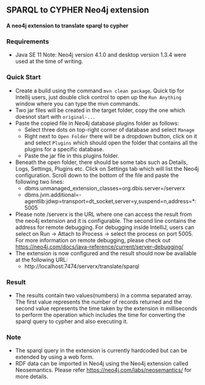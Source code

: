## SPARQL to CYPHER Neo4j extension 
#### A neo4j extension to translate sparql to cypher

### Requirements
* Java SE 11
Note: Neo4j version 4.1.0 and desktop version 1.3.4 were used at the time of writing.

### Quick Start
* Create a build using the command `mvn clean package`. Quick tip for Intellij users, just double click control to open up the `Run Anything` window where you can type the mvn commands.
* Two jar files will be created in the target folder, copy the one which doesnot start with `original-...`
* Paste the copied file in Neo4j database plugins folder as follows:
	* Select three dots on top-right corner of database and select `Manage`
	* Right next to `Open Folder` there will be a dropdown button, click on it and select `Plugins` which should open the folder that contains all the plugins for a specific database.
	* Paste the jar file in this plugins folder.
* Beneath the open folder, there should be some tabs such as Details, Logs, Settings, Plugins etc. Click on Settings tab which will list the Neo4j configuration. Scroll down to the bottom of the file and paste the following two lines:
	* dbms.unmanaged_extension_classes=org.dbis.server=/serverx
	* dbms.jvm.additional=-agentlib:jdwp=transport=dt_socket,server=y,suspend=n,address=*:5005
* Please note /serverx is the URL where one can access the result from the neo4j extension and it is configurable. The second line contains the address for remote debugging. For debugging inside IntelliJ, users can select on Run -> Attach to Process -> select the process on port 5005. For more information on remote debugging, please check out https://neo4j.com/docs/java-reference/current/server-debugging/
* The extension is now configured and the result should now be available at the following URL:
	* http://localhost:7474/serverx/translate/sparql

### Result
* The results contain two values(numbers) in a comma separated array. The first value represents the number of records returned and the second value represents the time taken by the extension in milliseconds to perform the operation which includes the time for converting the sparql query to cypher and also executing it.

### Note
* The sparql query in the extension is currently hardcoded but can be extended by using a web form.
* RDF data can be imported in Neo4j using the Neo4j extension called Neosemantics. Please refer https://neo4j.com/labs/neosemantics/ for more details.
  